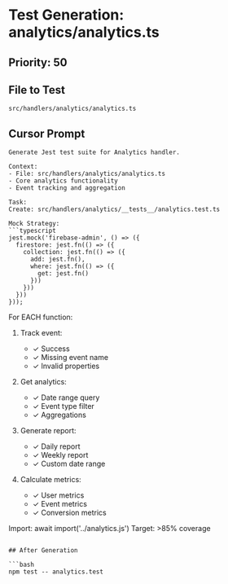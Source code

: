 # Test Generation: analytics/analytics.ts

## Priority: 50

## File to Test
`src/handlers/analytics/analytics.ts`

## Cursor Prompt

```
Generate Jest test suite for Analytics handler.

Context:
- File: src/handlers/analytics/analytics.ts
- Core analytics functionality
- Event tracking and aggregation

Task:
Create: src/handlers/analytics/__tests__/analytics.test.ts

Mock Strategy:
```typescript
jest.mock('firebase-admin', () => ({
  firestore: jest.fn(() => ({
    collection: jest.fn(() => ({
      add: jest.fn(),
      where: jest.fn(() => ({
        get: jest.fn()
      }))
    }))
  }))
}));
```

For EACH function:
1. Track event:
   - ✓ Success
   - ✓ Missing event name
   - ✓ Invalid properties

2. Get analytics:
   - ✓ Date range query
   - ✓ Event type filter
   - ✓ Aggregations

3. Generate report:
   - ✓ Daily report
   - ✓ Weekly report
   - ✓ Custom date range

4. Calculate metrics:
   - ✓ User metrics
   - ✓ Event metrics
   - ✓ Conversion metrics

Import: await import('../analytics.js')
Target: >85% coverage
```

## After Generation

```bash
npm test -- analytics.test
```
